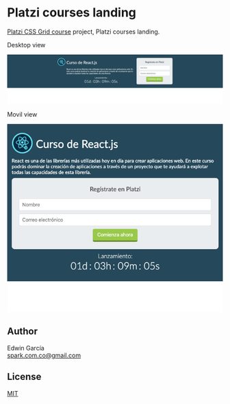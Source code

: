 # Platzi courses landing

[Platzi CSS Grid course](https://platzi.com/clases/css-grid-layout/) project, Platzi courses landing.

Desktop view

![desktop view](./images/desktop-view.png)

Movil view

![movil view](./images/movil-view.png)

## Author

Edwin García  
spark.com.co@gmail.com

## License

[MIT](./LICENSE)
